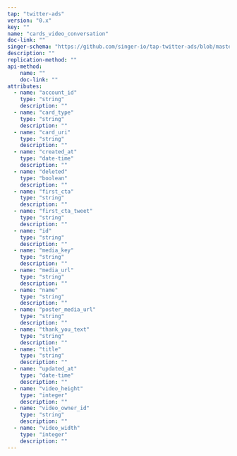 ```yaml
---
tap: "twitter-ads"
version: "0.x"
key: ""
name: "cards_video_conversation"
doc-link: ""
singer-schema: "https://github.com/singer-io/tap-twitter-ads/blob/master/tap_twitter_ads/schemas/cards_video_conversation.json"
description: ""
replication-method: ""
api-method:
    name: ""
    doc-link: ""
attributes:
  - name: "account_id"
    type: "string"
    description: ""
  - name: "card_type"
    type: "string"
    description: ""
  - name: "card_uri"
    type: "string"
    description: ""
  - name: "created_at"
    type: "date-time"
    description: ""
  - name: "deleted"
    type: "boolean"
    description: ""
  - name: "first_cta"
    type: "string"
    description: ""
  - name: "first_cta_tweet"
    type: "string"
    description: ""
  - name: "id"
    type: "string"
    description: ""
  - name: "media_key"
    type: "string"
    description: ""
  - name: "media_url"
    type: "string"
    description: ""
  - name: "name"
    type: "string"
    description: ""
  - name: "poster_media_url"
    type: "string"
    description: ""
  - name: "thank_you_text"
    type: "string"
    description: ""
  - name: "title"
    type: "string"
    description: ""
  - name: "updated_at"
    type: "date-time"
    description: ""
  - name: "video_height"
    type: "integer"
    description: ""
  - name: "video_owner_id"
    type: "string"
    description: ""
  - name: "video_width"
    type: "integer"
    description: ""
---
```

